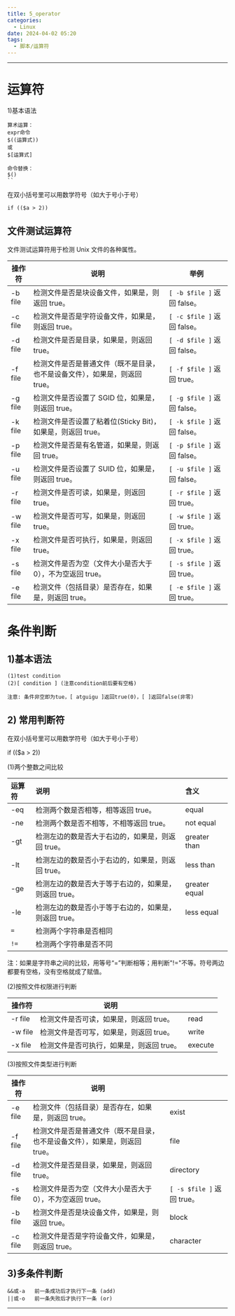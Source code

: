 ```yaml
---
title: 5_operator
categories:
  - Linux
date: 2024-04-02 05:20
tags:
  - 脚本/运算符
---
```


---

# 运算符
1)基本语法

```shell
算术运算：
expr命令
$((运算式))
或
$[运算式]

命令替换：
$()
``
```

在双小括号里可以用数学符号（如大于号小于号）

```shell
if (($a > 2))
```

## 文件测试运算符

文件测试运算符用于检测 Unix 文件的各种属性。

|操作符|说明|举例|
|---|---|---|
|-b file|检测文件是否是块设备文件，如果是，则返回 true。|`[ -b $file ]` 返回 false。|
|-c file|检测文件是否是字符设备文件，如果是，则返回 true。|`[ -c $file ]` 返回 false。|
|-d file|检测文件是否是目录，如果是，则返回 true。|`[ -d $file ]` 返回 false。|
|-f file|检测文件是否是普通文件（既不是目录，也不是设备文件），如果是，则返回 true。|`[ -f $file ]` 返回 true。|
|-g file|检测文件是否设置了 SGID 位，如果是，则返回 true。|`[ -g $file ]` 返回 false。|
|-k file|检测文件是否设置了粘着位(Sticky Bit)，如果是，则返回 true。|`[ -k $file ]` 返回 false。|
|-p file|检测文件是否是有名管道，如果是，则返回 true。|`[ -p $file ]` 返回 false。|
|-u file|检测文件是否设置了 SUID 位，如果是，则返回 true。|`[ -u $file ]` 返回 false。|
|-r file|检测文件是否可读，如果是，则返回 true。|`[ -r $file ]` 返回 true。|
|-w file|检测文件是否可写，如果是，则返回 true。|`[ -w $file ]` 返回 true。|
|-x file|检测文件是否可执行，如果是，则返回 true。|`[ -x $file ]` 返回 true。|
|-s file|检测文件是否为空（文件大小是否大于0），不为空返回 true。|`[ -s $file ]` 返回 true。|
|-e file|检测文件（包括目录）是否存在，如果是，则返回 true。|`[ -e $file ]` 返回 true。|

# 条件判断

## 1)基本语法

```shell
(1)test condition
(2)[ condition ] (注意condition前后要有空格)

注意: 条件非空即为tue，[ atguigu ]返回true(0)，[ ]返回false(非零)
```

## 2) 常用判断符

在双小括号里可以用数学符号（如大于号小于号）

if (($a > 2))

(1)两个整数之间比较

| 运算符 | 说明                                                  | 含义          |
| :----- | :---------------------------------------------------- | :------------ |
| -eq    | 检测两个数是否相等，相等返回 true。                   | equal         |
| -ne    | 检测两个数是否不相等，不相等返回 true。               | not equal     |
| -gt    | 检测左边的数是否大于右边的，如果是，则返回 true。     | greater than  |
| -lt    | 检测左边的数是否小于右边的，如果是，则返回 true。     | less than     |
| -ge    | 检测左边的数是否大于等于右边的，如果是，则返回 true。 | greater equal |
| -le    | 检测左边的数是否小于等于右边的，如果是，则返回 true。 | less equal    |
| `=`    | 检测两个字符串是否相同                                |               |
| `!=`   | 检测两个字符串是否不同                                |               |

注：如果是字符串之间的比较，用等号“=”判断相等；用判断"!="不等。符号两边都要有空格，没有空格就成了赋值。

(2)按照文件权限进行判断

| 操作符  | 说明                                      |         |
| ------- | ----------------------------------------- | ------- |
| -r file | 检测文件是否可读，如果是，则返回 true。   | read    |
| -w file | 检测文件是否可写，如果是，则返回 true。   | write   |
| -x file | 检测文件是否可执行，如果是，则返回 true。 | execute |

(3)按照文件类型进行判断

| 操作符  | 说明                                                         |                            |
| ------- | ------------------------------------------------------------ | -------------------------- |
| -e file | 检测文件（包括目录）是否存在，如果是，则返回 true。          | exist                      |
| -f file | 检测文件是否是普通文件（既不是目录，也不是设备文件），如果是，则返回 true。 | file                       |
| -d file | 检测文件是否是目录，如果是，则返回 true。                    | directory                  |
| -s file | 检测文件是否为空（文件大小是否大于0），不为空返回 true。     | `[ -s $file ]` 返回 true。 |
| -b file | 检测文件是否是块设备文件，如果是，则返回 true。              | block                      |
| -c file | 检测文件是否是字符设备文件，如果是，则返回 true。            | character                  |

## 3)多条件判断

```shell
&&或-a	前一条成功后才执行下一条 (add)
||或-o	前一条失败后才执行下一条 (or)
```


---
